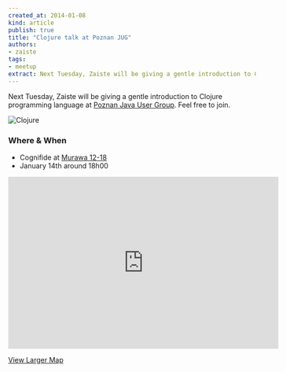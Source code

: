 ```yaml
---
created_at: 2014-01-08
kind: article
publish: true
title: "Clojure talk at Poznan JUG"
authors:
- zaiste
tags:
- meetup
extract: Next Tuesday, Zaiste will be giving a gentle introduction to Clojure programming language at Poznan Java User Group. Feel free to join.
---
```


Next Tuesday, Zaiste will be giving a gentle introduction to Clojure
programming language at [Poznan Java User Group][1]. Feel free to join.

![Clojure](/assets/images/clojure.png "Clojure")

### Where & When

 * Cognifide at [Murawa 12-18][2]
 * January 14th around 18h00

<iframe width="550" height="350" frameborder="0" scrolling="no" marginheight="0"
marginwidth="0"
src="https://maps.google.com/maps?f=q&amp;source=s_q&amp;hl=en&amp;geocode=&amp;q=Murawa+12-14,+Poznan,+Poland&amp;aq=0&amp;oq=murawa+12-14&amp;sll=37.0625,-95.677068&amp;sspn=50.02446,92.724609&amp;ie=UTF8&amp;hq=&amp;hnear=Murawa+12-18,+Stare+Miasto+61-655+Pozna%C5%84,+wielkopolskie,+Poland&amp;ll=52.427797,16.936563&amp;spn=0.009538,0.022638&amp;t=m&amp;z=14&amp;output=embed"></iframe>

[View Larger Map][3]

[1]: http://www.jug.poznan.pl/
[2]: http://goo.gl/maps/5Ygzx
[3]: https://maps.google.com/maps?f=q&source=embed&hl=en&geocode=&q=Murawa+12-14,+Poznan,+Poland&aq=0&oq=murawa+12-14&sll=37.0625,-95.677068&sspn=50.02446,92.724609&ie=UTF8&hq=&hnear=Murawa+12-18,+Stare+Miasto+61-655+Pozna%C5%84,+wielkopolskie,+Poland&ll=52.427797,16.936563&spn=0.009538,0.022638&t=m&z=14
